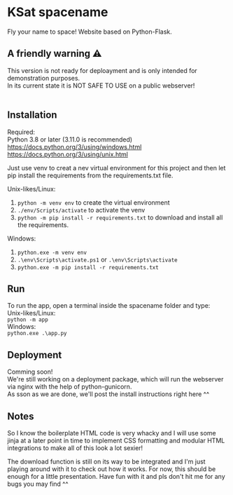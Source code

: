 # KSat spacename
Fly your name to space! Website based on Python-Flask.

## A friendly warning ⚠
This version is not ready for deploayment and is only intended for demonstration purposes. <br>
In its current state it is NOT SAFE TO USE on a public webserver! <br> <br>

## Installation
Required: <br>
Python 3.8 or later (3.11.0 is recommended) <br>
https://docs.python.org/3/using/windows.html <br>
https://docs.python.org/3/using/unix.html <br>

Just use venv to creat a nev virtual environment for this project and then let pip install the requirements from the requirements.txt file.

Unix-likes/Linux: <br>
1. ```python -m venv env``` to create the virtual environment <br>
2. ```./env/Scripts/activate``` to activate the venv <br>
3. ```python -m pip install -r requirements.txt``` to download and install all the requirements. <br>

Windows: <br>
1. ```python.exe -m venv env``` <br>
2. ```.\env\Scripts\activate.ps1``` or ```.\env\Scripts\activate``` <br>
3. ```python.exe -m pip install -r requirements.txt```

## Run

To run the app, open a terminal inside the spacename folder and type: <br>
Unix-likes/Linux: <br>
```python -m app``` <br>
Windows: <br>
```python.exe .\app.py```

## Deployment

Comming soon! <br>
We're still working on a deployment package, which will run the webserver via nginx with the help of python-gunicorn. <br>
As sson as we are done, we'll post the install instructions right here ^^

## Notes

So I know the boilerplate HTML code is very whacky and I will use some jinja at a later point in time to implement CSS formatting and modular HTML integrations to make all of this look a lot sexier!

The download function is still on its way to be integrated and I'm just playing around with it to check out how it works. For now, this should be enough for a little presentation. Have fun with it and pls don't hit me for any bugs you may find ^^

